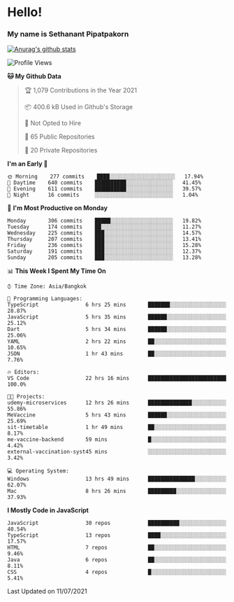# Hello!
### My name is Sethanant Pipatpakorn

[![Anurag's github stats](https://github-readme-stats.vercel.app/api?username=thetkpark&count_private=true&show_icons=true&theme=tokyonight)](https://github.com/anuraghazra/github-readme-stats)

<!--START_SECTION:waka-->
![Profile Views](http://img.shields.io/badge/Profile%20Views-50-blue)

**🐱 My Github Data** 

> 🏆 1,079 Contributions in the Year 2021
 > 
> 📦 400.6 kB Used in Github's Storage 
 > 
> 🚫 Not Opted to Hire
 > 
> 📜 65 Public Repositories 
 > 
> 🔑 20 Private Repositories  
 > 
**I'm an Early 🐤** 

```text
🌞 Morning    277 commits    ████░░░░░░░░░░░░░░░░░░░░░   17.94% 
🌆 Daytime    640 commits    ██████████░░░░░░░░░░░░░░░   41.45% 
🌃 Evening    611 commits    ██████████░░░░░░░░░░░░░░░   39.57% 
🌙 Night      16 commits     ░░░░░░░░░░░░░░░░░░░░░░░░░   1.04%

```
📅 **I'm Most Productive on Monday** 

```text
Monday       306 commits    █████░░░░░░░░░░░░░░░░░░░░   19.82% 
Tuesday      174 commits    ██░░░░░░░░░░░░░░░░░░░░░░░   11.27% 
Wednesday    225 commits    ███░░░░░░░░░░░░░░░░░░░░░░   14.57% 
Thursday     207 commits    ███░░░░░░░░░░░░░░░░░░░░░░   13.41% 
Friday       236 commits    ███░░░░░░░░░░░░░░░░░░░░░░   15.28% 
Saturday     191 commits    ███░░░░░░░░░░░░░░░░░░░░░░   12.37% 
Sunday       205 commits    ███░░░░░░░░░░░░░░░░░░░░░░   13.28%

```


📊 **This Week I Spent My Time On** 

```text
⌚︎ Time Zone: Asia/Bangkok

💬 Programming Languages: 
TypeScript               6 hrs 25 mins       ███████░░░░░░░░░░░░░░░░░░   28.87% 
JavaScript               5 hrs 35 mins       ██████░░░░░░░░░░░░░░░░░░░   25.12% 
Dart                     5 hrs 34 mins       ██████░░░░░░░░░░░░░░░░░░░   25.06% 
YAML                     2 hrs 22 mins       ██░░░░░░░░░░░░░░░░░░░░░░░   10.65% 
JSON                     1 hr 43 mins        ██░░░░░░░░░░░░░░░░░░░░░░░   7.76%

🔥 Editors: 
VS Code                  22 hrs 16 mins      █████████████████████████   100.0%

🐱‍💻 Projects: 
udemy-microservices      12 hrs 26 mins      ██████████████░░░░░░░░░░░   55.86% 
MeVaccine                5 hrs 43 mins       ██████░░░░░░░░░░░░░░░░░░░   25.69% 
sit-timetable            1 hr 49 mins        ██░░░░░░░░░░░░░░░░░░░░░░░   8.17% 
me-vaccine-backend       59 mins             █░░░░░░░░░░░░░░░░░░░░░░░░   4.42% 
external-vaccination-syst45 mins             ░░░░░░░░░░░░░░░░░░░░░░░░░   3.42%

💻 Operating System: 
Windows                  13 hrs 49 mins      ███████████████░░░░░░░░░░   62.07% 
Mac                      8 hrs 26 mins       █████████░░░░░░░░░░░░░░░░   37.93%

```

**I Mostly Code in JavaScript** 

```text
JavaScript               30 repos            ██████████░░░░░░░░░░░░░░░   40.54% 
TypeScript               13 repos            ████░░░░░░░░░░░░░░░░░░░░░   17.57% 
HTML                     7 repos             ██░░░░░░░░░░░░░░░░░░░░░░░   9.46% 
Java                     6 repos             ██░░░░░░░░░░░░░░░░░░░░░░░   8.11% 
CSS                      4 repos             █░░░░░░░░░░░░░░░░░░░░░░░░   5.41%

```



 Last Updated on 11/07/2021
<!--END_SECTION:waka-->
